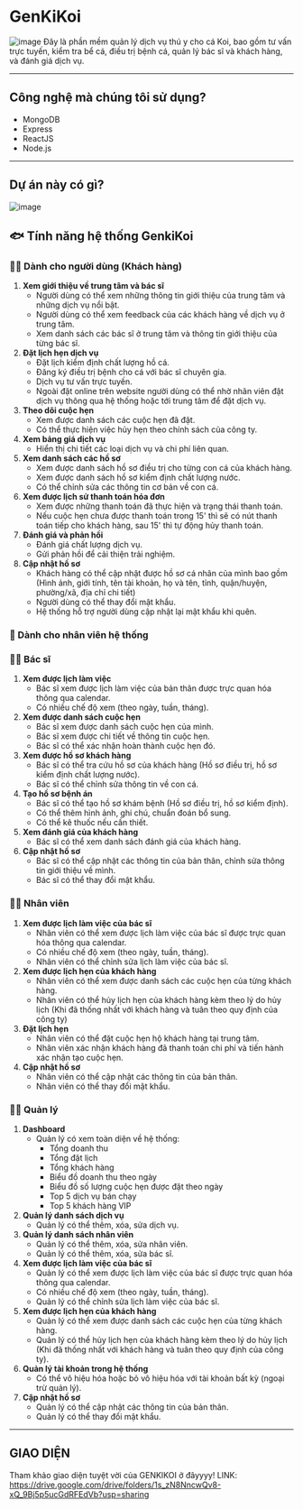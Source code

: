 # GenKiKoi
![image](https://github.com/user-attachments/assets/4a848cf0-7e48-4eb6-8146-3a7475c217b9)
Đây là phần mềm quản lý dịch vụ thú y cho cá Koi, bao gồm tư vấn trực tuyến, kiểm tra bể cá, điều trị bệnh cá, quản lý bác sĩ và khách hàng, và đánh giá dịch vụ.

---
## Công nghệ mà chúng tôi sử dụng?
- MongoDB
- Express
- ReactJS
- Node.js

---
## Dự án này có gì?
![image](https://github.com/user-attachments/assets/0be921eb-6ff6-497f-b55e-8e16491a38d2)
## 🐟 Tính năng hệ thống GenkiKoi
### 🧑‍💻 Dành cho người dùng (Khách hàng)
1. **Xem giới thiệu về trung tâm và bác sĩ**
    - Người dùng có thể xem những thông tin giới thiệu của trung tâm và những dịch vụ nổi bật.
    - Người dùng có thể xem feedback của các khách hàng về dịch vụ ở trung tâm.
    - Xem danh sách các bác sĩ ở trung tâm và thông tin giới thiệu của từng bác sĩ.
2. **Đặt lịch hẹn dịch vụ**
    - Đặt lịch kiểm định chất lượng hồ cá.
    - Đăng ký điều trị bệnh cho cá với bác sĩ chuyên gia.
    - Dịch vụ tư vấn trực tuyến.
    - Ngoài đặt online trên website người dùng có thể nhờ nhân viên đặt dịch vụ thông qua hệ thống hoặc tới trung tâm để đặt dịch vụ.
3. **Theo dõi cuộc hẹn**
    - Xem được danh sách các cuộc hẹn đã đặt.
    - Có thể thực hiện việc hủy hẹn theo chính sách của công ty.
4. **Xem bảng giá dịch vụ**
    - Hiển thị chi tiết các loại dịch vụ và chi phí liên quan.
5. **Xem danh sách các hồ sơ**
    - Xem được danh sách hồ sơ điều trị cho từng con cá của khách hàng.
    - Xem được danh sách hồ sơ kiểm định chất lượng nước.
    - Có thể chỉnh sửa các thông tin cơ bản về con cá.
6. **Xem được lịch sử thanh toán hóa đơn**
    - Xem được những thanh toán đã thực hiện và trạng thái thanh toán.
    - Nếu cuộc hẹn chưa được thanh toán trong 15' thì sẽ có nút thanh toán tiếp cho khách hàng, sau 15' thì tự động hủy thanh toán.
8. **Đánh giá và phản hồi**
    - Đánh giá chất lượng dịch vụ.
    - Gửi phản hồi để cải thiện trải nghiệm.
9. **Cập nhật hồ sơ**
    - Khách hàng có thể cập nhật được hồ sơ cá nhân của mình bao gồm (Hình ảnh, giới tính, tên tài khoản, họ và tên, tỉnh, quận/huyện, phường/xã, địa chỉ chi tiết)
    - Người dùng có thể thay đổi mật khẩu.
    - Hệ thống hỗ trợ người dùng cập nhật lại mật khẩu khi quên.
### 🏥 Dành cho nhân viên hệ thống
### 👨‍⚕️ Bác sĩ
1. **Xem được lịch làm việc**
    - Bác sĩ xem được lịch làm việc của bản thân được trực quan hóa thông qua calendar.
    - Có nhiều chế độ xem (theo ngày, tuần, tháng).
2. **Xem được danh sách cuộc hẹn**
    - Bác sĩ xem được danh sách cuộc hẹn của mình.
    - Bác sĩ xem được chi tiết về thông tin cuộc hẹn.
    - Bác sĩ có thể xác nhận hoàn thành cuộc hẹn đó.
3. **Xem được hồ sơ khách hàng**
    - Bác sĩ có thể tra cứu hồ sơ của khách hàng (Hồ sơ điều trị, hồ sơ kiểm định chất lượng nước).
    - Bác sĩ có thể chỉnh sửa thông tin về con cá.
4. **Tạo hồ sơ bệnh án**
    - Bác sĩ có thể tạo hồ sơ khám bệnh (Hồ sơ điều trị, hồ sơ kiểm định).
    - Có thể thêm hình ảnh, ghi chú, chuẩn đoán bổ sung.
    - Có thể kê thuốc nếu cần thiết.
5. **Xem đánh giá của khách hàng**
    - Bác sĩ có thể xem danh sách đánh giá của khách hàng.
6. **Cập nhật hồ sơ**
    - Bác sĩ có thể cập nhật các thông tin của bản thân, chỉnh sửa thông tin giới thiệu về mình.
    - Bác sĩ có thể thay đổi mật khẩu.
### 👩‍💻 Nhân viên
1. **Xem được lịch làm việc của bác sĩ**
    - Nhân viên có thể xem được lịch làm việc của bác sĩ được trực quan hóa thông qua calendar.
    - Có nhiều chế độ xem (theo ngày, tuần, tháng).
    - Nhân viên có thể chỉnh sửa lịch làm việc của bác sĩ.
2. **Xem được lịch hẹn của khách hàng**
    - Nhân viên có thể xem được danh sách các cuộc hẹn của từng khách hàng.
    - Nhân viên có thể hủy lịch hẹn của khách hàng kèm theo lý do hủy lịch (Khi đã thống nhất với khách hàng và tuân theo quy định của công ty)
3. **Đặt lịch hẹn**
    - Nhân viên có thể đặt cuộc hẹn hộ khách hàng tại trung tâm.
    - Nhân viên xác nhận khách hàng đã thanh toán chi phí và tiến hành xác nhận tạo cuộc hẹn.
4. **Cập nhật hồ sơ**
    - Nhân viên có thể cập nhật các thông tin của bản thân.
    - Nhân viên có thể thay đổi mật khẩu.
### 👨‍💼 Quản lý
1. **Dashboard**
    - Quản lý có xem toàn diện về hệ thống:
        - Tổng doanh thu
        - Tổng đặt lịch
        - Tổng khách hàng
        - Biểu đồ doanh thu theo ngày
        - Biểu đồ số lượng cuộc hẹn được đặt theo ngày
        - Top 5 dịch vụ bán chạy
        - Top 5 khách hàng VIP
2. **Quản lý danh sách dịch vụ**
    - Quản lý có thể thêm, xóa, sửa dịch vụ.
3. **Quản lý danh sách nhân viên**
    - Quản lý có thể thêm, xóa, sửa nhân viên.
    - Quản lý có thể thêm, xóa, sửa bác sĩ.
4. **Xem được lịch làm việc của bác sĩ**
    - Quản lý có thể xem được lịch làm việc của bác sĩ được trực quan hóa thông qua calendar.
    - Có nhiều chế độ xem (theo ngày, tuần, tháng).
    - Quản lý có thể chỉnh sửa lịch làm việc của bác sĩ.
5. **Xem được lịch hẹn của khách hàng**
    - Quản lý có thể xem được danh sách các cuộc hẹn của từng khách hàng.
    - Quản lý có thể hủy lịch hẹn của khách hàng kèm theo lý do hủy lịch (Khi đã thống nhất với khách hàng và tuân theo quy định của công ty).
6. **Quản lý tài khoản trong hệ thống**
    - Có thể vô hiệu hóa hoặc bỏ vô hiệu hóa với tài khoản bất kỳ (ngoại trừ quản lý).
7. **Cập nhật hồ sơ**
    - Quản lý có thể cập nhật các thông tin của bản thân.
    - Quản lý có thể thay đổi mật khẩu.
---
## GIAO DIỆN
Tham khảo giao diện tuyệt vời của GENKIKOI ở đâyyyy!
LINK: https://drive.google.com/drive/folders/1s_zN8NncwQv8-xQ_9Bj5p5ucGdRFEdVb?usp=sharing
